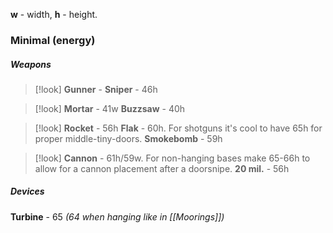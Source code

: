 **w** - width, **h** - height.
### Minimal (energy)
##### Weapons
>[!look]
**Gunner** - 
**Sniper** - 46h

>[!look]
**Mortar** - 41w
**Buzzsaw** - 40h

>[!look]
**Rocket** - 56h
**Flak** - 60h. For shotguns it's cool to have 65h for proper middle-tiny-doors.
**Smokebomb** - 59h

>[!look]
**Cannon** - 61h/59w. For non-hanging bases make 65-66h to allow for a cannon placement after a doorsnipe.
**20 mil.** - 56h
##### Devices
**Turbine** - 65 *(64 when hanging like in [[Moorings]])*